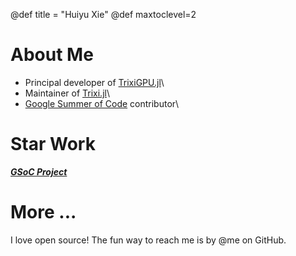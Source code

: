@def title = "Huiyu Xie"
@def maxtoclevel=2

# About Me 

- Principal developer of [TrixiGPU.jl](https://github.com/CGQspeed/TrixiGPU.jl)\\
- Maintainer of [Trixi.jl](https://github.com/trixi-framework/Trixi.jl)\\
- [Google Summer of Code](https://summerofcode.withgoogle.com/archive/2023/projects/upstR7K2) contributor\\

# Star Work

[**_GSoC Project_**](/gsoc23/)

# More ...

I love open source! The fun way to reach me is by @me on GitHub.

<!-- make it as a new page -->
<!-- # Fun Plot

~~~
<div style="display: flex; justify-content: space-between;">
  <img src="assets/plot1.png" alt="Image 1" style="width: 30%;">
  <img src="assets/plot1.png" alt="Image 2" style="width: 30%;">
  <img src="assets/plot1.png" alt="Image 3" style="width: 30%;">
</div>
~~~ -->